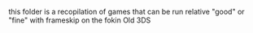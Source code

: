 this folder is a recopilation of games
that can be run relative "good" or "fine" with frameskip
on the fokin Old 3DS
